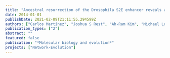 ```yaml
---
title: "Ancestral resurrection of the Drosophila S2E enhancer reveals accessible evolutionary paths through compensatory change"
date: 2014-01-01
publishDate: 2021-02-09T21:11:55.294599Z
authors: ["Carlos Martinez", "Joshua S Rest", "Ah-Ram Kim", "Michael Ludwig", "Martin Kreitman", "Kevin White", "John Reinitz"]
publication_types: ["2"]
abstract: ""
featured: false
publication: "*Molecular biology and evolution*"
projects: ["Network-Evolution"] 
---
```


